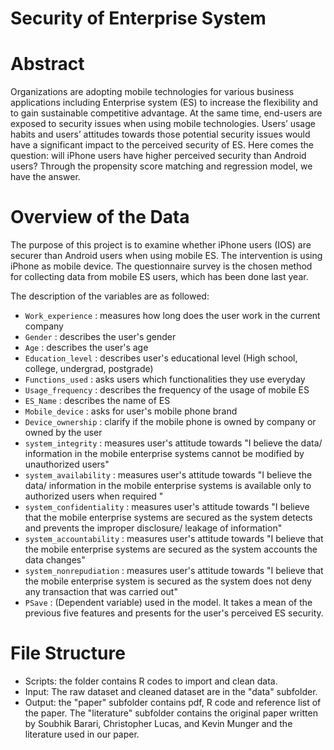 # Security of Enterprise System 

# Abstract
Organizations are adopting mobile technologies for various business applications including Enterprise system (ES) to increase the flexibility and to gain sustainable competitive advantage. At the same time, end-users are exposed to security issues when using mobile technologies. Users’ usage habits and users’ attitudes towards those potential security issues would have a significant impact to the perceived security of ES. Here comes the question: will iPhone users have higher perceived security than Android users? Through the propensity score matching and regression model, we have the answer.

# Overview of the Data
The purpose of this project is to examine whether iPhone users (IOS) are securer than Android users when using mobile ES. The intervention is using iPhone as mobile device. The questionnaire survey is the chosen method for collecting data from mobile ES users, which has been done last year. 

The description of the variables are as followed:
* `Work_experience` : measures how long does the user work in the current company 
* `Gender` : describes the user's gender 
* `Age` : describes the user's age
* `Education_level` : describes user's educational level (High school, college, undergrad, postgrade) 
* `Functions_used` : asks users which functionalities they use everyday
* `Usage_frequency` : describes the frequency of the usage of mobile ES
* `ES_Name` : describes the name of ES
* `Mobile_device` : asks for user's mobile phone brand 
* `Device_ownership` : clarify if the mobile phone is owned by company or owned by the user 
* `system_integrity` : measures user's attitude towards "I believe the data/ information in the mobile enterprise systems cannot be modified by unauthorized users"
* `system_availability` : measures user's attitude towards "I believe the data/ information in the mobile enterprise systems is available only to authorized users when required "
* `system_confidentiality` : measures user's attitude towards "I believe that the mobile enterprise systems are secured as the system detects and prevents the improper disclosure/ leakage of information"
* `system_accountability` : measures user's attitude towards "I believe that the mobile enterprise systems are secured as the system accounts the data changes"
* `system_nonrepudiation` : measures user's attitude towards "I believe that the mobile enterprise system is secured as the system does not deny any transaction that was carried out"
* `PSave` : (Dependent variable) used in the model. It takes a mean of the previous five features and presents for the user's perceived ES security. 


# File Structure
* Scripts: the folder contains R codes to import and clean data.
* Input: The raw dataset and cleaned dataset are in the "data" subfolder.
* Output: the "paper" subfolder contains pdf, R code and reference list of the paper. The "literature" subfolder contains the original paper written by Soubhik Barari, Christopher Lucas, and Kevin Munger and the literature used in our paper.


